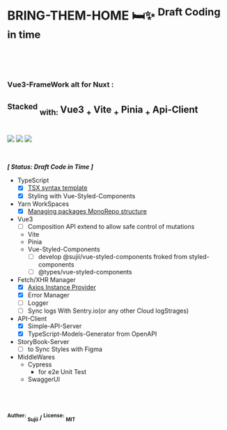 <br/>
<br/>
<h1> BRING-THEM-HOME 🛏✨ <sup> Draft Coding in time </sup> <br/><br/><br/></h1>
<h3> Vue3-FrameWork alt for Nuxt : </h3>

## <sup>Stacked</sup> <sub>with: </sub> Vue3 <sub>+</sub> Vite <sub>+</sub> Pinia <sub>+</sub> Api-Client<br/><sub>　　</sub>

<p>
<img src="https://img.shields.io/badge/node-%5Ev16.15.x%20%7C%20gallium-blue?style=for-the-badge">
  <img src="https://img.shields.io/badge/vuejs%2Fcore-%5Ev3.2.41-green?style=for-the-badge">
    <img src="https://img.shields.io/badge/license-MIT-yellow?style=for-the-badge">
</p>

<br/>

***[ Status: Draft Code in Time ]***
- TypeScript
  - [x] [TSX syntax template](https://github.com/sujii/bring-them-home/blob/main/packages/app/src/components/HeaderNormal.tsx)
  - [x] Styling with Vue-Styled-Components
- Yarn WorkSpaces
  - [x] [Managing packages MonoRepo structure](https://github.com/sujii/bring-them-home/blob/main/docs/yarn-workspaces.md)
- Vue3
  - [ ] Composition API extend  to allow safe control of mutations
  - Vite
  - Pinia
  - Vue-Styled-Components
    - [ ] develop @sujii/vue-styled-components froked from styled-components
    - [ ] @types/vue-styled-components
- Fetch/XHR Manager
  - [x] [Axios Instance Provider](https://github.com/sujii/bring-them-home/blob/main/packages/app/src/modules/AxiosManager.ts)
  - [x] Error Manager
  - [ ] Logger
  - [ ] Sync logs With Sentry.io(or any other Cloud logStrages)
- API-Client
  - [x] Simple-API-Server
  - [x] TypeScript-Models-Generator from OpenAPI
- StoryBook-Server
  - [ ] to Sync Styles with Figma
- MiddleWares
  - Cypress
    - for e2e Unit Test
  - SwaggerUI 

<br/>
<br/>


#### <sup>Auther:</sup> <sub>Sujii</sub> / <sup>License:</sup> <sub>MIT</sub>

<br/>
<br/>
